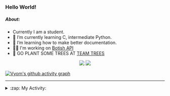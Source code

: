 ### Hello World!

##### About:
- Currently I am a student.
- 🌱 I’m currently learning C, intermediate Python.
- 🌱 I’m learning how to make better documentation.
- 👨‍💻 I'm working on [Botish API](https://github.com/Vyvy-vi/api)
- 🌱 GO PLANT SOME TREES AT [TEAM TREES](https://teamtrees.org/)

<p align="center">
  <a href="https://twitter.com/Vyvy_viM"><img target="_blank" src="https://img.shields.io/badge/twitter%20@Vyvy_viM-0D95E8?style=for-the-badge&logo=twitter&logoColor=white"/></a> 
  <a href="https://vyvy-vi.github.io/portfolio"><img target="_blank" src="https://img.shields.io/badge/-I_love_open_source-green?style=for-the-badge&logo=github&logoColor=black"/></a> 
</p>

[![Vyom's github activity graph](https://activity-graph.herokuapp.com/graph?username=Vyvy-vi)](https://github.com/ashutosh00710/github-readme-activity-graph)

---
<details>
  <summary>:zap: My Activity:</summary>
  
<!--START_SECTION:waka-->
![Code Time](http://img.shields.io/badge/Code%20Time-678%20hrs%2039%20mins-blue)

**I'm a Night 🦉** 

```text
🌞 Morning    49 commits     ██░░░░░░░░░░░░░░░░░░░░░░░   7.93% 
🌆 Daytime    148 commits    ██████░░░░░░░░░░░░░░░░░░░   23.95% 
🌃 Evening    199 commits    ████████░░░░░░░░░░░░░░░░░   32.2% 
🌙 Night      222 commits    █████████░░░░░░░░░░░░░░░░   35.92%

```
📅 **I'm Most Productive on Sunday** 

```text
Monday       62 commits     ██░░░░░░░░░░░░░░░░░░░░░░░   10.03% 
Tuesday      113 commits    ████░░░░░░░░░░░░░░░░░░░░░   18.28% 
Wednesday    101 commits    ████░░░░░░░░░░░░░░░░░░░░░   16.34% 
Thursday     81 commits     ███░░░░░░░░░░░░░░░░░░░░░░   13.11% 
Friday       60 commits     ██░░░░░░░░░░░░░░░░░░░░░░░   9.71% 
Saturday     65 commits     ██░░░░░░░░░░░░░░░░░░░░░░░   10.52% 
Sunday       136 commits    █████░░░░░░░░░░░░░░░░░░░░   22.01%

```


📊 **This Week I Spent My Time On** 

```text
🔥 Editors: 
VS Code                  13 hrs 48 mins      ██████████████████░░░░░░░   73.47% 
Vim                      4 hrs 59 mins       ██████░░░░░░░░░░░░░░░░░░░   26.53%

🐱‍💻 Projects: 
file-utils               6 hrs 38 mins       ████████░░░░░░░░░░░░░░░░░   35.38% 
praise_backend_js        6 hrs 2 mins        ████████░░░░░░░░░░░░░░░░░   32.18% 
Unknown Project          3 hrs 10 mins       ████░░░░░░░░░░░░░░░░░░░░░   16.87% 
faceapp-backend          2 hrs 1 min         ██░░░░░░░░░░░░░░░░░░░░░░░   10.82% 
discord-bot              28 mins             ░░░░░░░░░░░░░░░░░░░░░░░░░   2.57%

```


 Last Updated on 21/03/2022 09:04:57 UTC
<!--END_SECTION:waka-->
</details>
